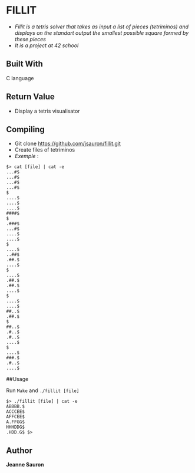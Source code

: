 # FILLIT
  
* *Fillit is a tetris solver that takes as input a list of pieces (tetriminos) and displays on the standart output the smallest possible square formed by these pieces*
* *It is a project at 42 school*

## Built With

C language

## Return Value
 
* Display a tetris visualisator
 
## Compiling
 
* Git clone https://github.com/jsauron/fillit.git
* Create files of tetriminos
* *Exemple* :
```
$> cat [file] | cat -e
...#$
...#$
...#$
...#$
$
....$
....$
....$
####$
$ 
.###$
...#$ 
....$
....$ 
$
....$
..##$
.##.$
....$
$ 
....$
.##.$
.##.$
....$
$
....$
....$
##..$
.##.$
$
##..$
.#..$ 
.#..$
....$ 
$
....$
###.$
.#..$
....$
```
##Usage

Run `Make` and `./fillit [file]`

```
$> ./fillit [file] | cat -e
ABBBB.$
ACCCEE$
AFFCEE$
A.FFGG$
HHHDDG$
.HDD.G$ $>
```

## Author

**Jeanne Sauron**
